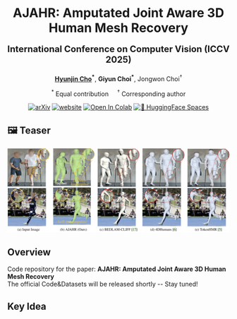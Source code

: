 <div align="center">

# AJAHR: Amputated Joint Aware 3D Human Mesh Recovery
<p style="font-size:20px; font-weight:bold; margin-top:10px; margin-bottom:20px;">
  International Conference on Computer Vision (ICCV 2025)
</p>

<p>
  <strong><a href="https://chojinie.github.io/categories/">Hyunjin Cho</a><sup>*</sup></strong>, 
  <strong>Giyun Choi<sup>*</sup></strong>, 
  Jongwon Choi<sup>†</sup>
</p>

<p>
  <sup>*</sup> Equal contribution &nbsp;&nbsp;&nbsp;
  <sup>†</sup> Corresponding author
</p>

[![arXiv](https://img.shields.io/badge/arXiv-2305.20091-brightgreen.svg)](https://arxiv.org/abs/)
[![website](https://img.shields.io/badge/website-up-blue.svg)](https://chojinie.github.io/project_AJAHR/)
[![Open In Colab](https://colab.research.google.com/assets/colab-badge.svg)](https://colab.research.google.com/github/chojinie/chojinie.github.io/blob/main/demo.ipynb)
[![🤗 HuggingFace Spaces](https://img.shields.io/badge/🤗_HuggingFace-Spaces-blue)](https://huggingface.co/spaces/your-space-name)
</div>

## 🖼️ Teaser

![Teaser](./fig/fig1.png)

## Overview
Code repository for the paper: **AJAHR: Amputated Joint Aware 3D Human Mesh Recovery**  
The official Code&Datasets will be released shortly -- Stay tuned!

## Key Idea